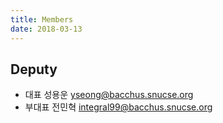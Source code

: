 ```yaml
---
title: Members
date: 2018-03-13
---
```


## Deputy

* 대표   성용운 yseong@bacchus.snucse.org
* 부대표 전민혁 integral99@bacchus.snucse.org

